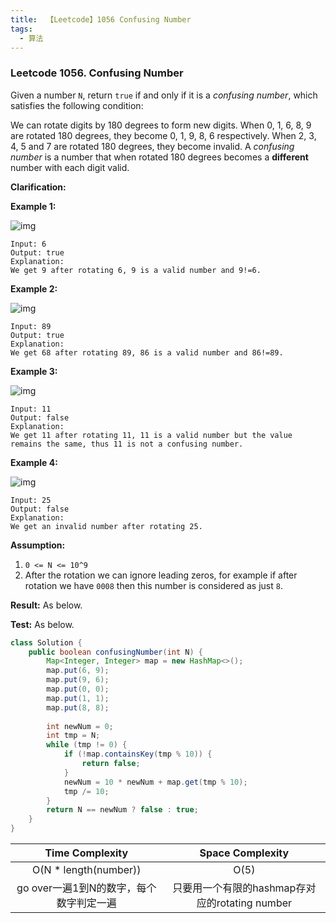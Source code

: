 ```yaml
---
title:  【Leetcode】1056 Confusing Number
tags:
  - 算法
---
```




### Leetcode 1056. Confusing Number

Given a number `N`, return `true` if and only if it is a *confusing number*, which satisfies the following condition:

We can rotate digits by 180 degrees to form new digits. When 0, 1, 6, 8, 9 are rotated 180 degrees, they become 0, 1, 9, 8, 6 respectively. When 2, 3, 4, 5 and 7 are rotated 180 degrees, they become invalid. A *confusing number* is a number that when rotated 180 degrees becomes a **different** number with each digit valid.



**Clarification:** 

**Example 1:**

![img](https://assets.leetcode.com/uploads/2019/03/23/1268_1.png)

```
Input: 6
Output: true
Explanation: 
We get 9 after rotating 6, 9 is a valid number and 9!=6.
```

**Example 2:**

![img](https://assets.leetcode.com/uploads/2019/03/23/1268_2.png)

```
Input: 89
Output: true
Explanation: 
We get 68 after rotating 89, 86 is a valid number and 86!=89.
```

**Example 3:**

![img](https://assets.leetcode.com/uploads/2019/03/26/1268_3.png)

```
Input: 11
Output: false
Explanation: 
We get 11 after rotating 11, 11 is a valid number but the value remains the same, thus 11 is not a confusing number.
```

**Example 4:**

![img](https://assets.leetcode.com/uploads/2019/03/23/1268_4.png)

```
Input: 25
Output: false
Explanation: 
We get an invalid number after rotating 25.
```

**Assumption:** 

1. `0 <= N <= 10^9`
2. After the rotation we can ignore leading zeros, for example if after rotation we have `0008` then this number is considered as just `8`.



**Result:** As below.



**Test:** As below.

```java
class Solution {
    public boolean confusingNumber(int N) {
        Map<Integer, Integer> map = new HashMap<>();
        map.put(6, 9);
        map.put(9, 6);
        map.put(0, 0);
        map.put(1, 1);
        map.put(8, 8);
        
        int newNum = 0;
        int tmp = N;
        while (tmp != 0) {
            if (!map.containsKey(tmp % 10)) {
                return false;
            }
            newNum = 10 * newNum + map.get(tmp % 10);
            tmp /= 10;
        }
        return N == newNum ? false : true;
    }
}
```

|             Time Complexity             |                Space Complexity                |
| :-------------------------------------: | :--------------------------------------------: |
|          O(N * length(number))          |                      O(5)                      |
| go over一遍1到N的数字，每个数字判定一遍 | 只要用一个有限的hashmap存对应的rotating number |


